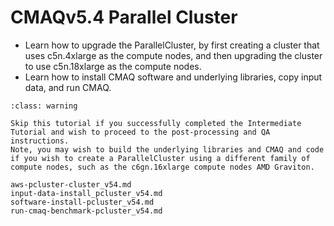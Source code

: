 # CMAQv5.4 Parallel Cluster

* Learn how to upgrade the ParallelCluster, by first creating a cluster that uses c5n.4xlarge as the compute nodes, and then upgrading the cluster to use c5n.18xlarge as the compute nodes.
* Learn how to install CMAQ software and underlying libraries, copy input data, and run CMAQ.
```{admonition} Notice
:class: warning

Skip this tutorial if you successfully completed the Intermediate Tutorial and wish to proceed to the post-processing and QA instructions.
Note, you may wish to build the underlying libraries and CMAQ and code if you wish to create a ParallelCluster using a different family of compute nodes, such as the c6gn.16xlarge compute nodes AMD Graviton.

```

```{toctree}
aws-pcluster-cluster_v54.md
input-data-install_pcluster_v54.md
software-install-pcluster_v54.md
run-cmaq-benchmark-pcluster_v54.md
